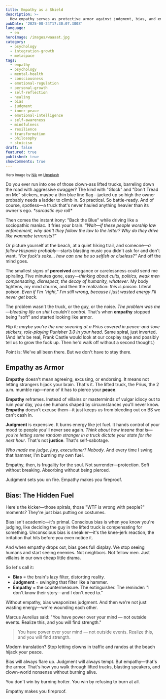 ```yaml
---
title: Empathy as a Shield
description: >-
  How empathy serves as protective armor against judgment, bias, and emotional spirals.
pubDate: '2025-08-24T17:30:07.300Z'
language:
  - en
heroImage: /images/waaaat.jpg
category:
  - psychology
  - integration-growth
  - metaspace
tags:
  - empathy
  - psychology
  - mental-health
  - consciousness
  - emotional-regulation
  - personal-growth
  - self-reflection
  - healing
  - bias
  - judgment
  - inner-peace
  - emotional-intelligence
  - self-awareness
  - mindfulness
  - resilience
  - transformation
  - philosophy
  - stoicism
draft: false
featured: true
published: true
showComments: true
---
```


<small>Hero Image by [Nik](https://unsplash.com/@helloimnik?utm_source=medium&utm_medium=referral) on [Unsplash](https://unsplash.com?utm_source=medium&utm_medium=referral)</small>

Do you ever run into one of those clown-ass lifted trucks, barreling down the road with aggressive swagger? The kind with "Glock" and "Don't Tread on Me" stickers, maybe a thin blue line flag—jacked up so high the owner probably needs a ladder to climb in. So practical. So battle-ready. And of course, spotless—a truck that's never hauled anything heavier than its owner's ego. *\*sarcastic eye roll\**

Then comes the instant irony: "Back the Blue" while driving like a sociopathic maniac. It fries your brain. *"Wait—if these people worship law enforcement, why don't they follow the law to the letter? Why do they drive like wannabe terrorists?"*

Or picture yourself at the beach, at a quiet hiking trail, and someone—*a fellow Hispanic probably*—starts blasting music you didn't ask for and don't want. *"For fuck's sake… how can one be so selfish or clueless?"* And off the mind goes.

The smallest signs of __perceived__ arrogance or carelessness could send me spiraling. Five minutes gone, easy—*thinking about cults, politics, weak men compensating, disrespect, the decay of humanity, whatever*. My body tightens, my mind churns, and then the realization: *this is poison*. Literal poison. *Even if I'm "right," I'm still wrong, because I just wasted energy I'll never get back.*

The problem wasn't the truck, or the guy, or the noise. *The problem was me—bleeding life on shit I couldn't control*. That's when **empathy** stopped being "soft" and started looking like armor.

Flip it: *maybe you're the one sneering at a Prius covered in peace-and-love stickers, role-playing Punisher 3.0 in your head*. Same spiral, just inverted. (And let's be real, Frank Castle would look at our cosplay rage and possibly tell us to grow the fuck up. Then he'd walk off without a second thought.)

Point is: We've all been there. But we don't have to stay there.

## Empathy as Armor

**Empathy** doesn't mean agreeing, excusing, or endorsing. It means not letting strangers hijack your brain. That's it. The lifted truck, the Prius, the 2 a.m. mumble rap—none of it has to pierce your **peace**.

**Empathy** reframes. Instead of villains or masterminds of vulgar idiocy out to ruin your day, you see humans shaped by circumstances you'll never know. **Empathy** doesn't excuse them—it just keeps us from bleeding out on BS we can't cash in.

**Judgment** is expensive. It burns energy like jet fuel. It hands control of your mood to people you'll never see again. *Think about how insane that is—you're letting some random stranger in a truck dictate your state for the next hour*. That's not **justice**. That's self-sabotage.

*Who made me judge, jury, executioner? Nobody*. And every time I swing that hammer, I'm burning my own fuel.

Empathy, then, is frugality for the soul. Not surrender—protection. Soft without breaking. Absorbing without being pierced.

Judgment sets you on fire. Empathy makes you fireproof.

## Bias: The Hidden Fuel

Here's the kicker—those spirals, those "WTF is wrong with people?" moments? They're just bias putting on costumes.

Bias isn't academic—it's primal. Conscious bias is when you know you're judging, like deciding the guy in the lifted truck is compensating for something. Unconscious bias is sneakier—it's the knee-jerk reaction, the irritation that hits before you even notice it.

And when empathy drops out, bias goes full display. We stop seeing humans and start seeing enemies. Not neighbors. Not fellow men. Just villains in our own cheap little drama.

So let's call it:
- **Bias** = the brain's lazy filter, distorting reality.
- **Judgment** = swinging that filter like a hammer.
- **Empathy** = the countermeasure. The extinguisher. The reminder: "I don't know their story—and I don't need to."

Without empathy, bias weaponizes judgment. And then we're not just wasting energy—we're wounding each other.

Marcus Aurelius said: "You have power over your mind — not outside events. Realize this, and you will find strength."

> You have power over your mind — not outside events. Realize this, and you will find strength.

Modern translation? Stop letting clowns in traffic and randos at the beach hijack your peace.

Bias will always flare up. Judgment will always tempt. But empathy—that's the armor. That's how you walk through lifted trucks, blasting speakers, and clown-world nonsense without burning alive.

You don't win by burning hotter. You win by refusing to burn at all.

Empathy makes you fireproof.
